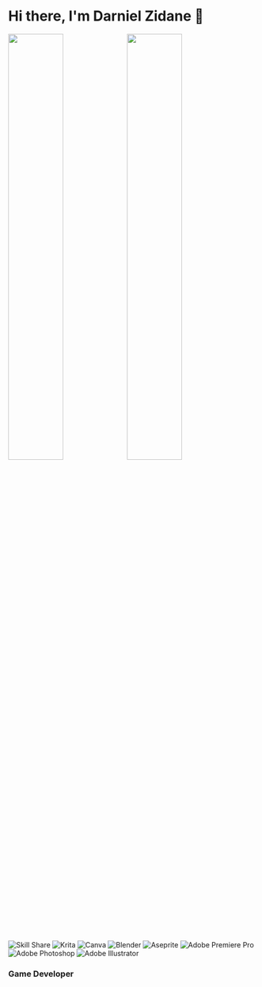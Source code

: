 # Hi there, I'm Darniel Zidane 👋

<img align="left" width ="47%" src="https://github-readme-stats.vercel.app/api?username=D-Zidane-G&show_icons=true&theme=gotham"/>
<img align="left" width ="47%" src="https://github-readme-stats.vercel.app/api/top-langs/?username=D-Zidane-G&layout=compact"/>

![Skill Share](https://img.shields.io/badge/Skill%20share-002333?style=for-the-badge&logo=skillshare&logoColor=00FF84)
![Krita](https://img.shields.io/badge/Krita-203759?style=for-the-badge&logo=krita&logoColor=EEF37B)
![Canva](https://img.shields.io/badge/Canva-%2300C4CC.svg?style=for-the-badge&logo=Canva&logoColor=white)
![Blender](https://img.shields.io/badge/blender-%23F5792A.svg?style=for-the-badge&logo=blender&logoColor=white)
![Aseprite](https://img.shields.io/badge/Aseprite-FFFFFF?style=for-the-badge&logo=Aseprite&logoColor=#7D929E)
![Adobe Premiere Pro](https://img.shields.io/badge/Adobe%20Premiere%20Pro-9999FF.svg?style=for-the-badge&logo=Adobe%20Premiere%20Pro&logoColor=white)
![Adobe Photoshop](https://img.shields.io/badge/adobe%20photoshop-%2331A8FF.svg?style=for-the-badge&logo=adobe%20photoshop&logoColor=white)
![Adobe Illustrator](https://img.shields.io/badge/adobe%20illustrator-%23FF9A00.svg?style=for-the-badge&logo=adobe%20illustrator&logoColor=white)

### Game Developer
<!--
**D-Zidane-G/D-Zidane-G** is a ✨ _special_ ✨ repository because its `README.md` (this file) appears on your GitHub profile.

Here are some ideas to get you started:

- 🔭 I’m currently working on ...
- 🌱 I’m currently learning ...
- 👯 I’m looking to collaborate on ...
- 🤔 I’m looking for help with ...
- 💬 Ask me about ...
- 📫 How to reach me: ...
- 😄 Pronouns: ...
- ⚡ Fun fact: ...
-->
